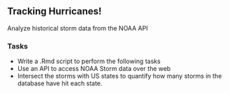 ## Tracking Hurricanes!

Analyze historical storm data from the NOAA API

### Tasks

- Write a .Rmd script to perform the following tasks
- Use an API to access NOAA Storm data over the web
- Intersect the storms with US states to quantify how many storms in the database have hit each state.

